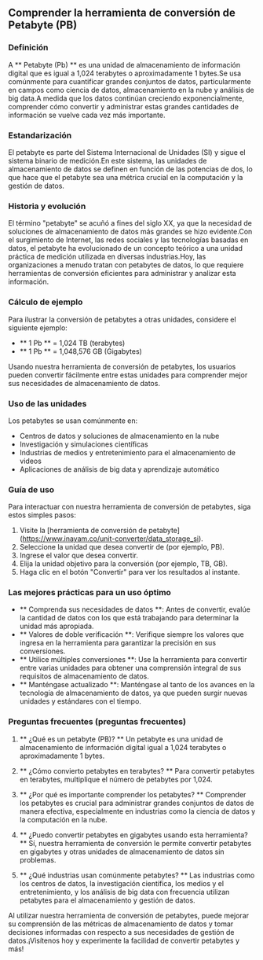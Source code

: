 ## Comprender la herramienta de conversión de Petabyte (PB)

### Definición
A ** Petabyte (Pb) ** es una unidad de almacenamiento de información digital que es igual a 1,024 terabytes o aproximadamente 1 bytes.Se usa comúnmente para cuantificar grandes conjuntos de datos, particularmente en campos como ciencia de datos, almacenamiento en la nube y análisis de big data.A medida que los datos continúan creciendo exponencialmente, comprender cómo convertir y administrar estas grandes cantidades de información se vuelve cada vez más importante.

### Estandarización
El petabyte es parte del Sistema Internacional de Unidades (SI) y sigue el sistema binario de medición.En este sistema, las unidades de almacenamiento de datos se definen en función de las potencias de dos, lo que hace que el petabyte sea una métrica crucial en la computación y la gestión de datos.

### Historia y evolución
El término "petabyte" se acuñó a fines del siglo XX, ya que la necesidad de soluciones de almacenamiento de datos más grandes se hizo evidente.Con el surgimiento de Internet, las redes sociales y las tecnologías basadas en datos, el petabyte ha evolucionado de un concepto teórico a una unidad práctica de medición utilizada en diversas industrias.Hoy, las organizaciones a menudo tratan con petabytes de datos, lo que requiere herramientas de conversión eficientes para administrar y analizar esta información.

### Cálculo de ejemplo
Para ilustrar la conversión de petabytes a otras unidades, considere el siguiente ejemplo:
- ** 1 Pb ** = 1,024 TB (terabytes)
- ** 1 Pb ** = 1,048,576 GB (Gigabytes)

Usando nuestra herramienta de conversión de petabytes, los usuarios pueden convertir fácilmente entre estas unidades para comprender mejor sus necesidades de almacenamiento de datos.

### Uso de las unidades
Los petabytes se usan comúnmente en:
- Centros de datos y soluciones de almacenamiento en la nube
- Investigación y simulaciones científicas
- Industrias de medios y entretenimiento para el almacenamiento de videos
- Aplicaciones de análisis de big data y aprendizaje automático

### Guía de uso
Para interactuar con nuestra herramienta de conversión de petabytes, siga estos simples pasos:
1. Visite la [herramienta de conversión de petabyte] (https://www.inayam.co/unit-converter/data_storage_si).
2. Seleccione la unidad que desea convertir de (por ejemplo, PB).
3. Ingrese el valor que desea convertir.
4. Elija la unidad objetivo para la conversión (por ejemplo, TB, GB).
5. Haga clic en el botón "Convertir" para ver los resultados al instante.

### Las mejores prácticas para un uso óptimo
- ** Comprenda sus necesidades de datos **: Antes de convertir, evalúe la cantidad de datos con los que está trabajando para determinar la unidad más apropiada.
- ** Valores de doble verificación **: Verifique siempre los valores que ingresa en la herramienta para garantizar la precisión en sus conversiones.
- ** Utilice múltiples conversiones **: Use la herramienta para convertir entre varias unidades para obtener una comprensión integral de sus requisitos de almacenamiento de datos.
- ** Manténgase actualizado **: Manténgase al tanto de los avances en la tecnología de almacenamiento de datos, ya que pueden surgir nuevas unidades y estándares con el tiempo.

### Preguntas frecuentes (preguntas frecuentes)

1. ** ¿Qué es un petabyte (PB)? **
Un petabyte es una unidad de almacenamiento de información digital igual a 1,024 terabytes o aproximadamente 1 bytes.

2. ** ¿Cómo convierto petabytes en terabytes? **
Para convertir petabytes en terabytes, multiplique el número de petabytes por 1,024.

3. ** ¿Por qué es importante comprender los petabytes? **
Comprender los petabytes es crucial para administrar grandes conjuntos de datos de manera efectiva, especialmente en industrias como la ciencia de datos y la computación en la nube.

4. ** ¿Puedo convertir petabytes en gigabytes usando esta herramienta? **
Sí, nuestra herramienta de conversión le permite convertir petabytes en gigabytes y otras unidades de almacenamiento de datos sin problemas.

5. ** ¿Qué industrias usan comúnmente petabytes? **
Las industrias como los centros de datos, la investigación científica, los medios y el entretenimiento, y los análisis de big data con frecuencia utilizan petabytes para el almacenamiento y gestión de datos.

Al utilizar nuestra herramienta de conversión de petabytes, puede mejorar su comprensión de las métricas de almacenamiento de datos y tomar decisiones informadas con respecto a sus necesidades de gestión de datos.¡Visítenos hoy y experimente la facilidad de convertir petabytes y más!